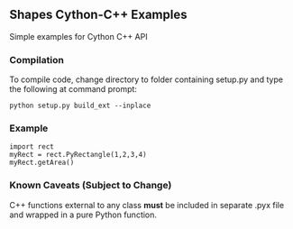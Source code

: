 ## Shapes Cython-C++ Examples
Simple examples for Cython C++ API

### Compilation
To compile code, change directory to folder containing setup.py and type the following at command prompt:
```
python setup.py build_ext --inplace
```

### Example
```
import rect
myRect = rect.PyRectangle(1,2,3,4)
myRect.getArea()
```

### Known Caveats (Subject to Change)

C++ functions external to any class **must** be included in separate .pyx file and wrapped in a pure Python function.
